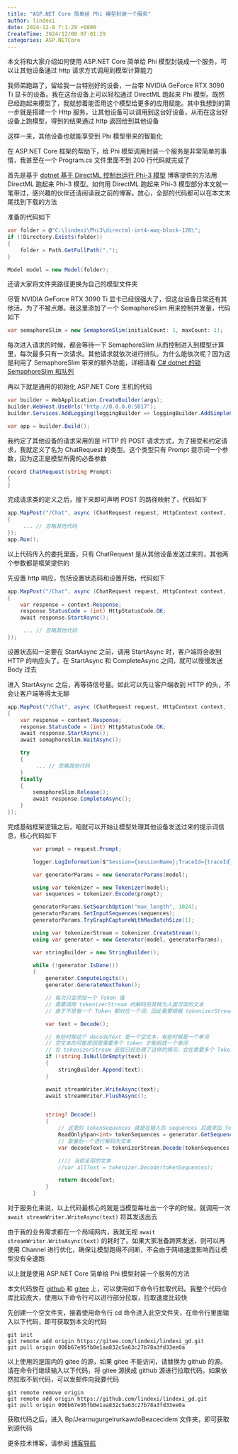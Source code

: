 ```yaml
---
title: "ASP.NET Core 简单给 Phi 模型封装一个服务"
author: lindexi
date: 2024-12-8 7:1:29 +0800
CreateTime: 2024/12/08 07:01:29
categories: ASP.NETCore
---
```


本文将和大家介绍如何使用 ASP.NET Core 简单给 Phi 模型封装成一个服务，可以让其他设备通过 http 请求方式调用到模型计算能力

<!--more-->


<!-- CreateTime:2024/12/08 07:01:29 -->

<!-- 发布 -->
<!-- 博客 -->

我师弟跑路了，留给我一台特别好的设备，一台带 NVIDIA GeForce RTX 3090 Ti 显卡的设备。我在这台设备上可以轻松通过 DirectML 跑起来 Phi 模型。既然已经跑起来模型了，我就想着能否用这个模型给更多的应用赋能。其中我想到的第一步就是搭建一个 Http 服务，让其他设备可以调用到这台好设备，从而在这台好设备上跑模型，得到的结果通过 http 返回给到其他设备

这样一来，其他设备也就能享受到 Phi 模型带来的智能化

在 ASP.NET Core 框架的帮助下，给 Phi 模型调用封装一个服务是非常简单的事情，我甚至在一个 Program.cs 文件里面不到 200 行代码就完成了

首先是基于 [dotnet 基于 DirectML 控制台运行 Phi-3 模型](https://blog.lindexi.com/post/dotnet-%E5%9F%BA%E4%BA%8E-DirectML-%E6%8E%A7%E5%88%B6%E5%8F%B0%E8%BF%90%E8%A1%8C-Phi-3-%E6%A8%A1%E5%9E%8B.html ) <!-- [dotnet 基于 DirectML 控制台运行 Phi-3 模型 - lindexi - 博客园](https://www.cnblogs.com/lindexi/p/18245125 ) --> 博客提供的方法用 DirectML 跑起来 Phi-3 模型。如何用 DirectML 跑起来 Phi-3 模型部分本文就一笔带过，感兴趣的伙伴还请阅读我之前的博客。放心，全部的代码都可以在本文末尾找到下载的方法

准备的代码如下

```csharp
var folder = @"C:\lindexi\Phi3\directml-int4-awq-block-128\";
if (!Directory.Exists(folder))
{
    folder = Path.GetFullPath(".");
}

Model model = new Model(folder);
```

还请大家将文件夹路径更换为自己的模型文件夹

尽管 NVIDIA GeForce RTX 3090 Ti 显卡已经很强大了，但这台设备日常还有其他活。为了不被点爆。我这里添加了一个 SemaphoreSlim 用来控制并发量，代码如下

```csharp
var semaphoreSlim = new SemaphoreSlim(initialCount: 1, maxCount: 1);
```

每次进入请求的时候，都会等待一下 SemaphoreSlim 从而控制进入到模型计算里，每次最多只有一次请求。其他请求就依次进行排队。为什么能依次呢？因为这是利用了 SemaphoreSlim 带来的额外功能，详细请看 [C# dotnet 的锁 SemaphoreSlim 和队列](https://blog.lindexi.com/post/C-dotnet-%E7%9A%84%E9%94%81-SemaphoreSlim-%E5%92%8C%E9%98%9F%E5%88%97.html )

再以下就是通用的初始化 ASP.NET Core 主机的代码

```csharp
var builder = WebApplication.CreateBuilder(args);
builder.WebHost.UseUrls("http://0.0.0.0:5017");
builder.Services.AddLogging(loggingBuilder => loggingBuilder.AddSimpleConsole());

var app = builder.Build();
```

我约定了其他设备的请求采用的是 HTTP 的 POST 请求方式，为了接受和约定请求，我就定义了名为 ChatRequest 的类型。这个类型只有 Prompt 提示词一个参数，因为这正是模型所需的必备参数

```csharp
record ChatRequest(string Prompt)
{
}
```

完成请求类的定义之后，接下来即可声明 POST 的路径映射了，代码如下

```csharp
app.MapPost("/Chat", async (ChatRequest request, HttpContext context, [FromServices] ILogger<ChatSessionLogInfo> logger) =>
{
     ... // 忽略其他代码
});
app.Run();
```

以上代码传入的委托里面，只有 ChatRequest 是从其他设备发送过来的，其他两个参数都是框架提供的

先设置 http 响应，包括设置状态码和设置开始，代码如下

```csharp
app.MapPost("/Chat", async (ChatRequest request, HttpContext context, [FromServices] ILogger<ChatSessionLogInfo> logger) =>
{
    var response = context.Response;
    response.StatusCode = (int) HttpStatusCode.OK;
    await response.StartAsync();

     ... // 忽略其他代码
});
```

设置状态码一定要在 StartAsync 之前，调用 StartAsync 时，客户端将会收到 HTTP 的响应头了。在 StartAsync 和 CompleteAsync 之间，就可以慢慢发送 Body 过去

进入 StartAsync 之后，再等待信号量。如此可以先让客户端收到 HTTP 的头，不会让客户端等得太无聊

<!-- 此时就不会让客户端请求的时候，发现 HTTP 超时了，默认的 HttpClient 的设计上是只要收到头了，就认为请求已经开始了，其超时的属性控制就不会再生效 -->

```csharp
app.MapPost("/Chat", async (ChatRequest request, HttpContext context, [FromServices] ILogger<ChatSessionLogInfo> logger) =>
{
    var response = context.Response;
    response.StatusCode = (int) HttpStatusCode.OK;
    await response.StartAsync();
    await semaphoreSlim.WaitAsync();

    try
    {
         ... // 忽略其他代码
    }
    finally
    {
        semaphoreSlim.Release();
        await response.CompleteAsync();
    }
});
```

完成基础框架逻辑之后，咱就可以开始让模型处理其他设备发送过来的提示词信息，核心代码如下

```csharp
        var prompt = request.Prompt;

        logger.LogInformation($"Session={sessionName};TraceId={traceId}\r\nPrompt={request.Prompt}");

        var generatorParams = new GeneratorParams(model);

        using var tokenizer = new Tokenizer(model);
        var sequences = tokenizer.Encode(prompt);

        generatorParams.SetSearchOption("max_length", 1024);
        generatorParams.SetInputSequences(sequences);
        generatorParams.TryGraphCaptureWithMaxBatchSize(1);

        using var tokenizerStream = tokenizer.CreateStream();
        using var generator = new Generator(model, generatorParams);

        var stringBuilder = new StringBuilder();

        while (!generator.IsDone())
        {
            generator.ComputeLogits();
            generator.GenerateNextToken();

            // 每次只会添加一个 Token 值
            // 需要调用 tokenizerStream 的解码将其转为人类可读的文本
            // 由于不是每一个 Token 都对应一个词，因此需要根据 tokenizerStream 压入进行转换，而不是直接调用 tokenizer.Decode 方法，或者调用 tokenizer.Decode 方法，每次都全部转换

            var text = Decode();

            // 有些时候这个 decodeText 是一个空文本，有些时候是一个单词
            // 空文本的可能原因是需要多个 token 才能组成一个单词
            // 在 tokenizerStream 底层已经处理了这样的情况，会在需要多个 Token 才能组成一个单词的情况下，自动合并，在多个 Token 中间的 Token 都返回空字符串，最后一个 Token 才返回组成的单词
            if (!string.IsNullOrEmpty(text))
            {
                stringBuilder.Append(text);
            }

            await streamWriter.WriteAsync(text);
            await streamWriter.FlushAsync();


            string? Decode()
            {
                // 这里的 tokenSequences 就是在输入的 sequences 后面添加 Token 内容
                ReadOnlySpan<int> tokenSequences = generator.GetSequence(0);
                // 取最后一个进行解码为文本
                var decodeText = tokenizerStream.Decode(tokenSequences[^1]);

                //// 当前全部的文本
                //var allText = tokenizer.Decode(tokenSequences);

                return decodeText;
            }
        }
```

对于服务化来说，以上代码最核心的就是当模型每吐出一个字的时候，就调用一次 `await streamWriter.WriteAsync(text)` 将其发送出去

由于我的业务需求都在一个局域网内，我就无视 `await streamWriter.WriteAsync(text)` 的耗时了。如果大家准备跨网发送，则可以再使用 Channel 进行优化，确保让模型跑得不间断，不会由于网络速度影响而让模型没有全速跑

以上就是使用 ASP.NET Core 简单给 Phi 模型封装一个服务的方法

本文代码放在 [github](https://github.com/lindexi/lindexi_gd/tree/006b67e95fb0e1aa832c5a63c27b78a3fd33ee0a/Bp/JearnugurgelrurkawdoBeacecidem) 和 [gitee](https://gitee.com/lindexi/lindexi_gd/tree/006b67e95fb0e1aa832c5a63c27b78a3fd33ee0a/Bp/JearnugurgelrurkawdoBeacecidem) 上，可以使用如下命令行拉取代码。我整个代码仓库比较庞大，使用以下命令行可以进行部分拉取，拉取速度比较快

先创建一个空文件夹，接着使用命令行 cd 命令进入此空文件夹，在命令行里面输入以下代码，即可获取到本文的代码

```
git init
git remote add origin https://gitee.com/lindexi/lindexi_gd.git
git pull origin 006b67e95fb0e1aa832c5a63c27b78a3fd33ee0a
```

以上使用的是国内的 gitee 的源，如果 gitee 不能访问，请替换为 github 的源。请在命令行继续输入以下代码，将 gitee 源换成 github 源进行拉取代码。如果依然拉取不到代码，可以发邮件向我要代码

```
git remote remove origin
git remote add origin https://github.com/lindexi/lindexi_gd.git
git pull origin 006b67e95fb0e1aa832c5a63c27b78a3fd33ee0a
```

获取代码之后，进入 Bp/JearnugurgelrurkawdoBeacecidem 文件夹，即可获取到源代码

更多技术博客，请参阅 [博客导航](https://blog.lindexi.com/post/%E5%8D%9A%E5%AE%A2%E5%AF%BC%E8%88%AA.html )
